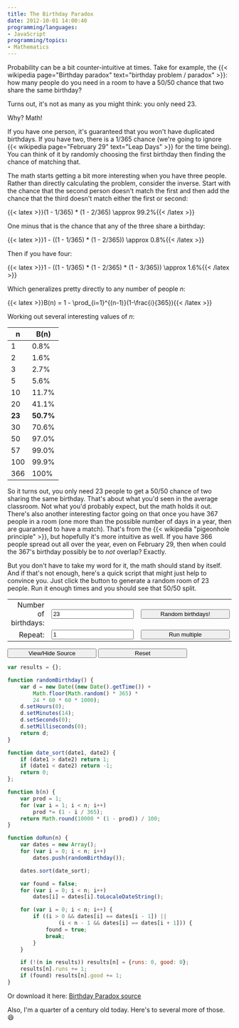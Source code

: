 ```yaml
---
title: The Birthday Paradox
date: 2012-10-01 14:00:40
programming/languages:
- JavaScript
programming/topics:
- Mathematics
---
```

Probability can be a bit counter-intuitive at times. Take for example, the {{< wikipedia page="Birthday paradox" text="birthday problem / paradox" >}}: how many people do you need in a room to have a 50/50 chance that two share the same birthday?

<!--more-->

Turns out, it's not as many as you might think: you only need 23.

Why? Math!

If you have one person, it's guaranteed that you won't have duplicated birthdays. If you have two, there is a 1/365 chance (we're going to ignore {{< wikipedia page="February 29" text="Leap Days" >}} for the time being). You can think of it by randomly choosing the first birthday then finding the chance of matching that.

The math starts getting a bit more interesting when you have three people. Rather than directly calculating the problem, consider the inverse. Start with the chance that the second person doesn't match the first and then add the chance that the third doesn't match either the first or second:

{{< latex >}}(1 - 1/365) * (1 - 2/365) \approx 99.2\%{{< /latex >}}

One minus that is the chance that any of the three share a birthday:

{{< latex >}}1 - ((1 - 1/365) * (1 - 2/365)) \approx 0.8\%{{< /latex >}}

Then if you have four:

{{< latex >}}1 - ((1 - 1/365) * (1 - 2/365) * (1 - 3/365)) \approx 1.6\%{{< /latex >}}

Which generalizes pretty directly to any number of people *n*:

{{< latex >}}B(n) = 1 - \prod_{i=1}^{(n-1)}(1-\frac{i}{365}){{< /latex >}}

Working out several interesting values of *n*:


|   n    |   B(n)    |
|--------|-----------|
|   1    |   0.8%    |
|   2    |   1.6%    |
|   3    |   2.7%    |
|   5    |   5.6%    |
|   10   |   11.7%   |
|   20   |   41.1%   |
| **23** | **50.7%** |
|   30   |   70.6%   |
|   50   |   97.0%   |
|   57   |   99.0%   |
|  100   |   99.9%   |
|  366   |   100%    |


So it turns out, you only need 23 people to get a 50/50 chance of two sharing the same birthday. That's about what you'd seen in the average classroom.
Not what you'd probably expect, but the math holds it out. There's also another interesting factor going on that once you have 367 people in a room (one more than the possible number of days in a year, then are guaranteed to have a match). That's from the {{< wikipedia "pigeonhole principle" >}}, but hopefully it's more intuitive as well. If you have 366 people spread out all over the year, even on February 29, then when could the 367's birthday possibly be to *not* overlap? Exactly.

But you don't have to take my word for it, the math should stand by itself. And if that's not enough, here's a quick script that might just help to convince you. Just click the button to generate a random room of 23 people. Run it enough times and you should see that 50/50 split.


<table class="table table-striped">
<tr>
<td style="text-align: right;">Number of birthdays:</td>
<td><input id="numberOfBirthdays" value="23" /></td>
<td><button style="width: 200px;" id="runBirthdays">Random birthdays!</button></td>
</tr>
<tr>
<td style="text-align: right;">Repeat:</td>
<td><input id="repeatCount" value="1"></td>
<td><button style="width: 200px;" id="repeatBirthdays">Run multiple</button></td>
</tr>
</table>

<button style="width: 200px;" id="viewHideSource">View/Hide Source</button>
<button style="width: 200px;" id="resetBirthdays">Reset</button>

<p id="result"></p>

```javascript
var results = {};

function randomBirthday() {
	var d = new Date((new Date().getTime()) +
		Math.floor(Math.random() * 365) *
		24 * 60 * 60 * 1000);
	d.setHours(0);
	d.setMinutes(14);
	d.setSeconds(0);
	d.setMilliseconds(0);
	return d;
}

function date_sort(date1, date2) {
	if (date1 > date2) return 1;
	if (date1 < date2) return -1;
	return 0;
};

function b(n) {
	var prod = 1;
	for (var i = 1; i < n; i++)
		prod *= (1 - i / 365);
	return Math.round(10000 * (1 - prod)) / 100;
}

function doRun(n) {
	var dates = new Array();
	for (var i = 0; i < n; i++)
		dates.push(randomBirthday());

	dates.sort(date_sort);

	var found = false;
	for (var i = 0; i < n; i++)
		dates[i] = dates[i].toLocaleDateString();

	for (var i = 0; i < n; i++) {
		if ((i > 0 && dates[i] == dates[i - 1]) ||
				(i < n - 1 && dates[i] == dates[i + 1])) {
			found = true;
			break;
		}
	}

	if (!(n in results)) results[n] = {runs: 0, good: 0};
	results[n].runs += 1;
	if (found) results[n].good += 1;
}
```

Or download it here: <a href="https://github.com/jpverkamp/small-projects/blob/master/blog/birthday-paradox.js" title="Birthday Paradox source">Birthday Paradox source</a>


<p id="result"></p>

<script>
jQuery(function($) {
	var results = {};

	function randomBirthday() {
		var d = new Date((new Date().getTime()) + Math.floor(Math.random() * 365) * 24 * 60 * 60 * 1000);
		d.setHours(0);
		d.setMinutes(14);
		d.setSeconds(0);
		d.setMilliseconds(0);
		return d;
	}

	function date_sort(date1, date2) {
		if (date1 > date2) return 1;
		if (date1 < date2) return -1;
		return 0;
	};

	function b(n) {
		var prod = 1;
		for (var i = 1; i < n; i++)
			prod *= (1 - i / 365);
		return Math.round(10000 * (1 - prod)) / 100;
	}

	function doRun(silent) {
		var result = '';
		silent = silent || false;

		var n = $("#numberOfBirthdays").val();
		if (isNaN(n) || n < 1) {
			if (!silent) result = '<p class="warning">Invalid number of birthdays, defaulting to 23.</p>\n';
			n = 23;
		}

		var dates = new Array();
		for (var i = 0; i < n; i++)
			dates.push(randomBirthday());

		dates.sort(date_sort);

		var found = false;
		for (var i = 0; i < n; i++)
			dates[i] = dates[i].toLocaleDateString();

		for (var i = 0; i < n; i++) {
			if ((i > 0 && dates[i] == dates[i - 1]) || (i < n - 1 && dates[i] == dates[i + 1])) {
				if (!silent) result += '**' + dates[i] + '**<br />\n';
				found = true;
			} else {
				if (!silent) result += dates[i] + '<br />\n';
			}
		}

		if (!(n in results)) results[n] = {runs: 0, good: 0};
		results[n].runs += 1;
		if (found) results[n].good += 1;

		if (!silent) {
			result = '* * *\n' + result;
			result = 'So far for ' + n + ' birthday' + (n == 1 ? '' : 's') + ' there ' + (results[n].good == 1 ? 'has' : 'have') + ' been ' +
					results[n].good + ' matched birthday' + (results[n].good == 1 ? '' : 's') + ' from ' +
					results[n].runs + ' run' + (results[n].runs == 1 ? '' : 's') + ' for a ' +
					(Math.round(10000 * results[n].good / results[n].runs) / 100) + '% chance. ' +
					'The expected chance for ' + n + ' birthday' + (n == 1 ? '' : 's') + ' is ' + b(n) + '%.<br />\n' + result;

			$("#result").html(result);
		}
	}

	$("#runBirthdays").click(function() { doRun(false); } );

	$("#resetBirthdays").click(function() {
		results = {};
		$("#result").html('');
	});

	$("#repeatBirthdays").click(function() {
	repeatBirthdays
		var n = $("#repeatCount").val();
		var warning = '';
		if (isNaN(n) || n < 1) {
			warning = '<p class="warning">Invalid number of birthdays, defaulting to 23.</p>\n';
			n = 1;
		}

		for (var i = 0; i < n - 1; i++)
			doRun(true);

		doRun(false);
		$("#result").prepend(warning);
	});

	$("#source").hide();
	$("#viewHideSource").click(function() { $("#source").toggle(); } );
});
</script>

Also, I'm a quarter of a century old today. Here's to several more of those. :smile:
